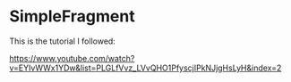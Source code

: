 # SimpleFragment

This is the tutorial I followed:

https://www.youtube.com/watch?v=EYIvWWx1YDw&list=PLGLfVvz_LVvQHO1PfyscjIPkNJjgHsLyH&index=2

